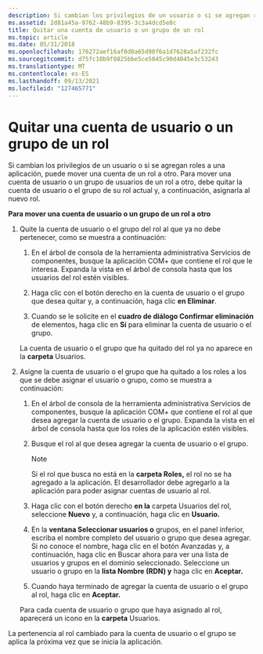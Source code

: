 ```yaml
---
description: Si cambian los privilegios de un usuario o si se agregan roles a una aplicación, puede mover una cuenta de un rol a otro.
ms.assetid: 2d81a45a-9762-48b9-8395-3c3a4dcd5e8c
title: Quitar una cuenta de usuario o un grupo de un rol
ms.topic: article
ms.date: 05/31/2018
ms.openlocfilehash: 176272aef16af0d0a65d90f6a1d7628a5af232fc
ms.sourcegitcommit: d75fc10b9f0825bbe5ce5045c90d4045e3c53243
ms.translationtype: MT
ms.contentlocale: es-ES
ms.lasthandoff: 09/13/2021
ms.locfileid: "127465771"
---
```

# <a name="removing-a-user-account-or-group-from-a-role"></a>Quitar una cuenta de usuario o un grupo de un rol

Si cambian los privilegios de un usuario o si se agregan roles a una aplicación, puede mover una cuenta de un rol a otro. Para mover una cuenta de usuario o un grupo de usuarios de un rol a otro, debe quitar la cuenta de usuario o el grupo de su rol actual y, a continuación, asignarla al nuevo rol.

**Para mover una cuenta de usuario o un grupo de un rol a otro**

1.  Quite la cuenta de usuario o el grupo del rol al que ya no debe pertenecer, como se muestra a continuación:

    1.  En el árbol de consola de la herramienta administrativa Servicios de componentes, busque la aplicación COM+ que contiene el rol que le interesa. Expanda la vista en el árbol de consola hasta que los usuarios del rol estén visibles.

    2.  Haga clic con el botón derecho en la cuenta de usuario o el grupo que desea quitar y, a continuación, haga clic **en Eliminar**.

    3.  Cuando se le solicite en el **cuadro de diálogo Confirmar eliminación** de elementos, haga clic en **Sí** para eliminar la cuenta de usuario o el grupo.

    La cuenta de usuario o el grupo que ha quitado del rol ya no aparece en la **carpeta** Usuarios.

2.  Asigne la cuenta de usuario o el grupo que ha quitado a los roles a los que se debe asignar el usuario o grupo, como se muestra a continuación:

    1.  En el árbol de consola de la herramienta administrativa Servicios de componentes, busque la aplicación COM+ que contiene el rol al que desea agregar la cuenta de usuario o el grupo. Expanda la vista en el árbol de consola hasta que los roles de la aplicación estén visibles.

    2.  Busque el rol al que desea agregar la cuenta de usuario o el grupo.

        > [!Note]  
        > Si el rol que busca no está en la **carpeta Roles,** el rol no se ha agregado a la aplicación. El desarrollador debe agregarlo a la aplicación para poder asignar cuentas de usuario al rol.

         

    3.  Haga clic con el botón derecho **en la** carpeta Usuarios del rol, seleccione **Nuevo** y, a continuación, haga clic en **Usuario.**

    4.  En la **ventana Seleccionar usuarios o** grupos, en el panel inferior, escriba el nombre completo del usuario o grupo que desea agregar. Si no conoce el nombre,  haga clic  en el botón Avanzadas y, a continuación, haga clic en Buscar ahora para ver una lista de usuarios y grupos en el dominio seleccionado. Seleccione un usuario o grupo en la **lista Nombre (RDN) y** haga clic en **Aceptar.**

    5.  Cuando haya terminado de agregar la cuenta de usuario o el grupo al rol, haga clic en **Aceptar.**

    Para cada cuenta de usuario o grupo que haya asignado al rol, aparecerá un icono en la **carpeta** Usuarios.

La pertenencia al rol cambiado para la cuenta de usuario o el grupo se aplica la próxima vez que se inicia la aplicación.

 

 



